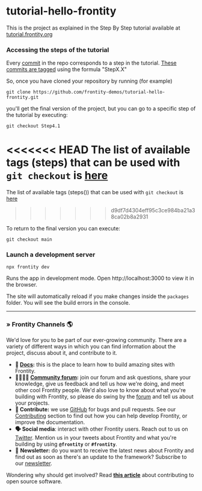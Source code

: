 # tutorial-hello-frontity

This is the project as explained in the Step By Step tutorial available at [tutorial.frontity.org](tutorial.frontity.org)

### Accessing the steps of the tutorial

Every [commit](https://github.com/frontity-demos/tutorial-hello-frontity/commits/main) in the repo corresponds to a step in the tutorial. [These commits are tagged](https://github.com/frontity-demos/tutorial-hello-frontity/tags) using the formula "StepX.X"

So, once you have cloned your repository by running (for example)

```
git clone https://github.com/frontity-demos/tutorial-hello-frontity.git
```

you'll get the final version of the project, but you can go to a specific step of the tutorial by executing:

```
git checkout Step4.1
```

<<<<<<< HEAD
The list of available tags (steps) that can be used with `git checkout` is [here](https://github.com/frontity-demos/tutorial-hello-frontity/tags)
=======
The list of available tags (steps()) that can be used with `git checkout` is [here](https://github.com/frontity-demos/tutorial-hello-frontity/tags)
>>>>>>> d9df7d4304eff95c3ce984ba21a38ca02b8a2931

To return to the final version you can execute:

```
git checkout main
```

### Launch a development server

```
npx frontity dev
```

Runs the app in development mode. Open http://localhost:3000 to view it in the browser.

The site will automatically reload if you make changes inside the `packages` folder. You will see the build errors in the console.

---

### » Frontity Channels 🌎

We'd love for you to be part of our ever-growing community. There are a variety of different ways in which you can find information about the project, discuss about it, and contribute to it.

* **📖  [Docs](https://docs.frontity.org):** this is the place to learn how to build amazing sites with Frontity.
* **👨‍👩‍👧‍👦  [Community forum]((https://community.frontity.org/)):** join our forum and ask questions, share your knowledge, give us feedback and tell us how we're doing, and meet other cool Frontity people. We'd also love to know about what you're building with Frontity, so please do swing by the [forum](https://community.frontity.org/) and tell us about your projects.
* **🐞  Contribute:** we use [GitHub](https://github.com/frontity/frontity) for bugs and pull requests. See our [Contributing](https://docs.frontity.org/contributing) section to find out how you can help develop Frontity, or improve the documentation.
* **🗣  Social media**: interact with other Frontity users. Reach out to us on [Twitter](https://twitter.com/frontity). Mention us in your tweets about Frontity and what you're building by using **`@frontity`** or **`#frontity`**.
* 💌  **Newsletter:** do you want to receive the latest news about Frontity and find out as soon as there's an update to the framework? Subscribe to our [newsletter](https://frontity.org/#newsletter).

Wondering why should get involved? Read [**this article**](https://opensource.guide/how-to-contribute/#why-contribute-to-open-source) about contributing to open source software.

